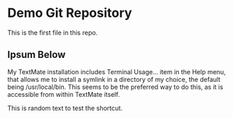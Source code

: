 # Demo Git Repository

This is the first file in this repo.

## Ipsum Below

My TextMate installation includes Terminal Usage... item in the Help menu, that allows me to install a symlink in a directory of my choice, the default being /usr/local/bin. This seems to be the preferred way to do this, as it is accessible from within TextMate itself.

This is random text to test the shortcut.